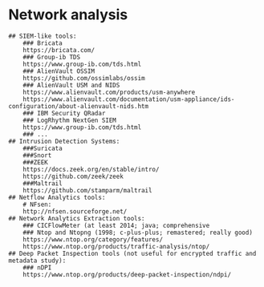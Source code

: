 # Network analysis
  	## SIEM-like tools:
  		### Bricata
  		https://bricata.com/
  		### Group-ib TDS
  		https://www.group-ib.com/tds.html
  		### AlienVault OSSIM
  		https://github.com/ossimlabs/ossim
  		### AlienVault USM and NIDS
  		https://www.alienvault.com/products/usm-anywhere
  		https://www.alienvault.com/documentation/usm-appliance/ids-configuration/about-alienvault-nids.htm
  		### IBM Security QRadar
  		### LogRhythm NextGen SIEM
  		https://www.group-ib.com/tds.html
  		### ...
  	## Intrusion Detection Systems:
  		###Suricata
  		###Snort
  		###ZEEK
  		https://docs.zeek.org/en/stable/intro/
  		https://github.com/zeek/zeek
  		###Maltrail
  		https://github.com/stamparm/maltrail
  	## Netflow Analytics tools:
  		# NFsen:
  		http://nfsen.sourceforge.net/
  	## Network Analytics Extraction tools:
  		### CICFlowMeter (at least 2014; java; comprehensive
  		### Ntop and Ntopng (1998; c-plus-plus; remastered; really good)
  		https://www.ntop.org/category/features/
  		https://www.ntop.org/products/traffic-analysis/ntop/
  	## Deep Packet Inspection tools (not useful for encrypted traffic and metadata study):
  		### nDPI
  		https://www.ntop.org/products/deep-packet-inspection/ndpi/